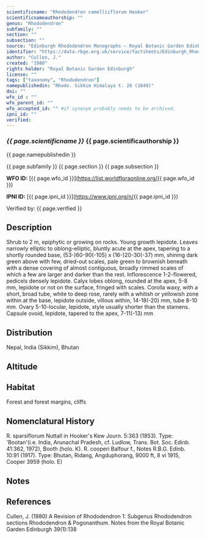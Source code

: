 ```yaml
---
scientificname: "Rhododendron camelliiflorum Hooker"
scientificnameauthorship: ""
genus: "Rhododendron"
subfamily: ""
section: ""
subsection: ""
source: "Edinburgh Rhododendron Monographs – Royal Botanic Garden Edinburgh"
identifier: "https://data.rbge.org.uk/service/factsheets/Edinburgh_Rhododendron_Monographs.xhtml"
author: "Cullen, J."
created: "1980"
rights holder: "Royal Botanic Garden Edinburgh"
license: ""
tags: ["taxonomy", "Rhododendron"]
namepublishedin: "Rhodo. Sikkim Himalaya t. 28 (1849)"
doi: ""
wfo_id : ""
wfo_parent_id: ""
wfo_accepted_id: "" #if synonym probably needs to be archived.                      
ipni_id: ""
verified:
---
```

### _{{ page.scientificname }}_ {{ page.scientificauthorship }}
 {{ page.namepublishedin }}

{{ page.subfamily }} {{ page.section }} {{ page.subsection }}

**WFO ID:** [{{ page.wfo_id }}](https://list.worldfloraonline.org/{{ page.wfo_id }})

**IPNI ID:** [{{ page.ipni_id }}](https://www.ipni.org/n/{{ page.ipni_id }})

Verified by: {{ page.verified }}



## Description
Shrub to 2 m, epiphytic or growing on rocks. Young growth lepidote. Leaves narrowly elliptic to oblong-elliptic, bluntly acute at the apex, tapering to a shortly rounded base, (53-)60-90(-105) x (16-)20-30(-37) mm, shining dark green above with few, dried-out scales, pale green to brownish beneath with a dense covering of almost contiguous, broadly rimmed scales of which a few are larger and darker than the rest. Inflorescence 1-2-flowered, pedicels densely lepidote. Calyx lobes oblong, rounded at the apex, 5-8 mm, lepidote or not on the surface, fringed with scales. Corolla waxy, with a short, broad tube, white to deep rose, rarely with a whitish or yellowish zone within at the base, lepidote outside, villous within, 14-18(-20) mm, tube 8-10 mm. Ovary 5-10-locular, lepidote, style usually shorter than the stamens. Capsule ovoid, lepidote, tapered to the apex, 7-11(-13) mm

## Distribution
Nepal, India (Sikkim), Bhutan

## Altitude


## Habitat
Forest and forest margins, cliffs

## Nomenclatural History
R. sparsiflorum Nuttall in Hooker's Kew Journ. 5:363 (1853). Type: 'Bootan'(i.e. India, Arunachal Pradesh, cf. Ludlow, Trans. Bot. Soc. Edinb. 41:362, 1972), Booth (holo. K). R. cooperi Balfour f., Notes R.B.G. Edinb. 10:91 (1917). Type: Bhutan, Ridang, Angduphorang, 9000 ft, 8 vi 1915, Cooper 3959 (holo. E)
                       
## Notes


## References

Cullen, J. (1980) A Revision of Rhododendron 1: Subgenus Rhododendron sections Rhododendron & Pogonanthum. Notes from the Royal Botanic Garden Edinburgh 39(1):138
